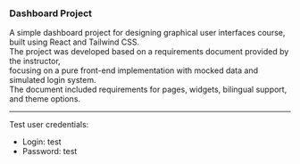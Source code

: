 ### Dashboard Project
A simple dashboard project for designing graphical user interfaces course, built using React and Tailwind CSS.\
The project was developed based on a requirements document provided by the instructor,\
focusing on a pure front-end implementation with mocked data and simulated login system.\
The document included requirements for pages, widgets, bilingual support, and theme options.

---

Test user credentials:
* Login: test
* Password: test
